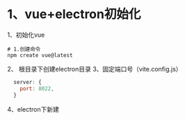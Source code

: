 
# 1、vue+electron初始化

1、初始化vue
```shell
# 1.创建命令
npm create vue@latest
```

2、 根目录下创建electron目录
3、固定端口号（vite.config.js）
```js
  server: {
    port: 8022,
  }
```

4、electron下新建